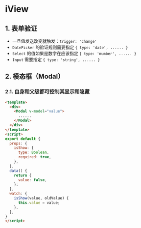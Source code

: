 # iView

## 1. 表单验证

* 一旦值发送改变就触发：`trigger: 'change'`
* `DatePicker` 的验证规则需要指定 `{ type: 'date', ...... }`
* `Select` 的值如果是数字在应该指定 `{ type: 'number', ...... }`
* `Input` 需要指定 `{ type: 'string', ...... }`

## 2. 模态框（Modal）

### 2.1. 自身和父级都可控制其显示和隐藏

```html
<template>
  <div>
    <Modal v-model="value">
      ......
    </Modal>
  </div>
</template>
<script>
export default {
  props: {
    isShow: {
      type: Boolean,
      required: true,
    },
  },
  data() {
    return {
      value: false,
    };
  },
  watch: {
    isShow(value, oldValue) {
      this.value = value;
    },
  },
}
</script>
```